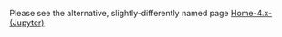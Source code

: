 Please see the alternative, slightly-differently named page [Home-4.x-(Jupyter)](Home-4.x-(Jupyter))